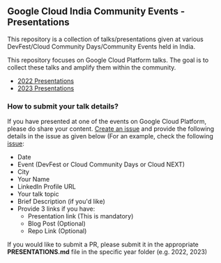 ## Google Cloud India Community Events - Presentations
This repository is a collection of talks/presentations given at various DevFest/Cloud Community Days/Community Events held in India. 

This repository focuses on Google Cloud Platform talks. The goal is to collect these talks and amplify them within the community. 
- [2022 Presentations](2022/PRESENTATIONS.md)
- [2023 Presentations](2023/PRESENTATIONS.md)

### How to submit your talk details?
If you have presented at one of the events on Google Cloud Platform, please do share your content. [Create an issue](https://github.com/rominirani/googlecloud-indiacommunity-presentations/issues) and provide the following details in the issue as given below (For an example, check the following [issue](https://github.com/rominirani/googlecloud-indiacommunity-presentations/issues/1):
- Date
- Event (DevFest or Cloud Community Days or Cloud NEXT)
- City
- Your Name
- LinkedIn Profile URL
- Your talk topic
- Brief Description (if you'd like)
- Provide 3 links if you have:
  - Presentation link (This is mandatory)
  - Blog Post (Optional)
  - Repo Link (Optional)

If you would like to submit a PR, please submit it in the appropriate **PRESENTATIONS.md** file in the specific year folder (e.g. 2022, 2023)


